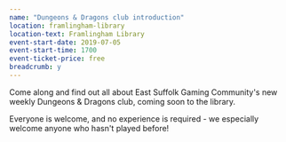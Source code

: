 ```yaml
---
name: "Dungeons & Dragons club introduction"
location: framlingham-library
location-text: Framlingham Library
event-start-date: 2019-07-05
event-start-time: 1700
event-ticket-price: free
breadcrumb: y
---
```


Come along and find out all about East Suffolk Gaming Community's new weekly Dungeons & Dragons club, coming soon to the library.

Everyone is welcome, and no experience is required - we especially welcome anyone who hasn't played before!
